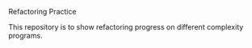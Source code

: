Refactoring Practice

This repository is to show refactoring progress on different complexity
programs.
